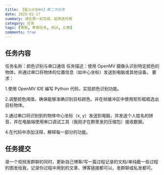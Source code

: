 ```yaml
---
title: 【星火计划#4】第二次任务
date: 2025-01-17
summary: 请在周一前完成，起筛选作用
category: 任务
tags: [寒假, 寒假任务, 培训, 比赛]
comments: true
---
```


## 任务内容

任务名称：颜色识别与串口通信
任务描述：使用 OpenMV 摄像头识别特定颜色的物体，并通过串口将物体的位置信息（如中心坐标）发送到电脑或其他设备。
要求：

1.使用 OpenMV IDE 编写 Python 代码，实现颜色识别功能。

2.调整颜色阈值，确保能够准确识别目标颜色。并在帧缓冲区中使用矩形框框选出目标物体。

3.通过串口将识别到的物体中心坐标（x, y）发送到电脑，并发送个人姓名的拼音，并在电脑端使用串口调试工具（我刚才在群里发的压缩包）接收数据。

4.在代码中添加注释，解释每一部分的功能。

## 任务提交

录一个视频发群聊的同时，更新自己博客/写一篇过程记录的文档/单纯截一些过程的图发给我，记录你过程中用到的文章、博客链接都可以，发群聊或私发都可。
